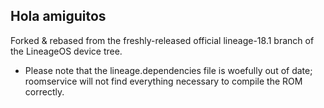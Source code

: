 ## Hola amiguitos

Forked & rebased from the freshly-released official lineage-18.1 branch of the LineageOS device tree.

* Please note that the lineage.dependencies file is woefully out of date; roomservice will not find everything necessary to compile the ROM correctly.
